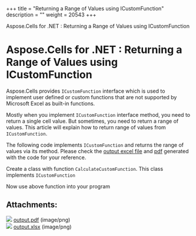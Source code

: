 +++
title = "Returning a Range of Values using ICustomFunction" 
description = "" 
weight = 20543 
+++

Aspose.Cells for .NET : Returning a Range of Values using ICustomFunction  

# Aspose.Cells for .NET : Returning a Range of Values using ICustomFunction


Aspose.Cells provides `ICustomFunction` interface which is used to implement user defined or custom functions that are not supported by Microsoft Excel as built-in functions.

Mostly when you implement `ICustomFunction` interface method, you need to return a single cell value. But sometimes, you need to return a range of values. This article will explain how to return range of values from `ICustomFunction`.

The following code implements `ICustomFunction` and returns the range of values via its method. Please check the [output excel file](https://docs2.aspose.com/cells/net/attachments/5017295/5112352.xlsx) and [pdf](https://docs2.aspose.com/cells/net/attachments/5017295/5112353.pdf) generated with the code for your reference.

Create a class with function `CalculateCustomFunction`. This class implements `ICustomFunction`

  
Now use above function into your program

## Attachments:

![](https://docs2.aspose.com/cells/net/images/icons/bullet_blue.gif) [output.pdf](https://docs2.aspose.com/cells/net/attachments/5017295/5112353.pdf) (image/png)  
![](https://docs2.aspose.com/cells/net/images/icons/bullet_blue.gif) [output.xlsx](https://docs2.aspose.com/cells/net/attachments/5017295/5112352.xlsx) (image/png)  

